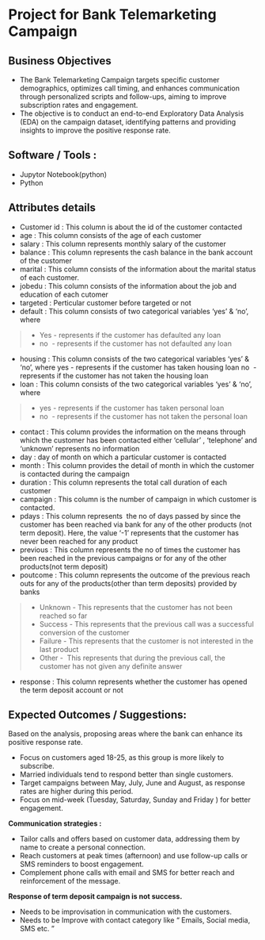 # Project for Bank Telemarketing Campaign

## Business Objectives
- The Bank Telemarketing Campaign targets specific customer demographics, optimizes call timing, and enhances communication through personalized scripts and follow-ups, aiming to improve subscription rates and engagement.
- The objective is to conduct an end-to-end
Exploratory Data Analysis (EDA)
on the campaign dataset, identifying patterns and providing insights to
improve the positive response rate.

## Software / Tools :
- Jupytor Notebook(python)
- Python

## Attributes details
	
- Customer id :	This column is about the id of the customer contacted
- age  : 	This column consists of the age of each customer
- salary  :	This column represents monthly salary of the customer
- balance  :	This column represents the cash balance in the bank account of the customer
- marital	 : This column consists of the information about the marital status of each customer.
- jobedu  :	This column consists of the information about the job and education of each cutomer
- targeted	: Perticular customer before targeted or not
- default  :	This column consists of two categorical variables ‘yes’ & ‘no’, where
> + Yes - represents if the customer has defaulted any loan
> + no  - represents if the customer has not defaulted any loan
- housing :	 This column consists of the two categorical variables ‘yes’ & ‘no’, where     yes - represents if the customer has taken housing loan                                                no  - represents if the customer has not taken the housing loan                                                                                                                              
- loan  :	This column consists of the two categorical variables ‘yes’ & ‘no’, where
> + yes - represents if the customer has taken personal loan
> + no  - represents if the customer has not taken the personal loan
- contact   :	This column provides the information on the means through which the customer has been contacted either ‘cellular’ , ‘telephone’ and ‘unknown’ represents no information
- day :	day of month on which a particular customer is contacted
- month : This column provides the detail of month in which the customer is contacted during the campaign
- duration  :	 This column represents the total call duration of each customer 
- campaign  :	This column is the number of campaign in which customer is contacted.
- pdays  : 	This column represents  the no of days passed by since the customer has been reached via bank for any of the other products (not term deposit). Here, the value ‘-1’ represents that the customer has never been reached for any product
- previous  :	This column represents the no of times the customer has been reached in the previous campaigns or for any of the other products(not term deposit)
- poutcome  :	This column represents the outcome of the previous reach outs for any of the products(other than term deposits) provided by banks
> + Unknown - This represents that the customer has not been reached so far
> + Success - This represents that the previous call was a successful conversion of the customer
> + Failure - This represents that the customer is not interested in the last product
> + Other -  This represents that during the previous call, the customer has not given any definite answer
- response  :	This column represents whether the customer has opened the term deposit account or not

## Expected Outcomes / Suggestions:
Based on the analysis, proposing areas where the bank can enhance its positive response rate.

- Focus on customers aged 18-25, as this group is more likely to subscribe.
- Married individuals tend to respond better than single customers.
- Target campaigns between May, July, June and August, as response rates are higher during this period.
- Focus on mid-week (Tuesday, Saturday, Sunday and Friday ) for better engagement.

**Communication strategies :**
- Tailor calls and offers based on customer data, addressing them by name to create a personal connection.
- Reach customers at peak times (afternoon) and use follow-up calls or SMS reminders to boost engagement.
- Complement phone calls with email and SMS for better reach and reinforcement of the message.

**Response of term deposit campaign is not success.**
- Needs to be improvisation in communication with the customers.
- Needs to be Improve with contact category like “ Emails, Social media, SMS etc. ”



